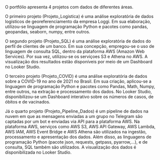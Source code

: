 O portfólio apresenta 4 projetos com dados de diferentes áreas. 

O primeiro projeto (Projeto_Logistica) é uma análise exploratória de dados logísticos de georeferenciamento da empresa Loggi. Em sua elaboração, utilizou-se linguagem de programação Python e pacotes como pandas, geopandas, seaborn, numpy, entre outros.

O segundo projeto (Projeto_SQL) é uma análise exploratória de dados do perfil de clientes de um banco. Em sua concepção, empregou-se o uso de linguagem de consulta SQL, dentro da plataforma AWS (Amazon Web Services). Por sua vez, utilizou-se os serviçoes S3 e Athena no AWS. A visualização dos resultados estão disponíveis por meio de um Dashboard no Looker Studio.

O terceiro projeto (Projeto_COVID) é uma análise exploratória de dados sobre a COVID-19 no ano de 2021 no Brasil. Em sua criação, aplicou-se a linguagem de programação Python e pacotes como Pandas, Math, Numpy, entre outros, na extração e processamento dos dados. No Looker Studio, disponibilizou-se um Dashboard interativo sobre os números de casos, de óbitos e de vacinados.  

Já o quarto projeto (Projeto_Pipeline_Dados) é um pipeline de dados na nuvem em que as mensagens enviadas a um grupo no Telegram são captadas por um bot e enviadas via API para a plataforma AWS. Na plataforma AWS, serviços como AWS S3, AWS API Gateway, AWS Lambda, AWS IAM, AWS Event Bridge e AWS Athena são utilizados na ingestão, processamento e apresentação dos dados. Além disso, as linguagens de programação Python (pacote json, requests, getpass, pyarrow,...), e de consulta, SQL também são utilizados. A visualização dos dados é disponibilizada no Looker Studio.  
